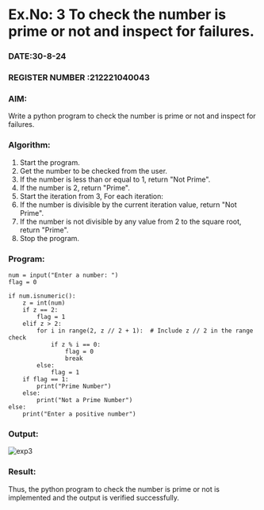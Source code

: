 # Ex.No: 3 To check the number is prime or not and inspect for failures.
 
### DATE:30-8-24                                                                           
### REGISTER NUMBER :212221040043
### AIM: 
Write a python program to check the number is prime or not and inspect for failures.
 
### Algorithm:
1. Start the program.
2. Get the number to be checked from the user.
3. If the number is less than or equal to 1, return "Not Prime".
4. If the number is 2, return "Prime".
5. Start the iteration from 3, For each iteration:
6. If the number is divisible by the current iteration value, return "Not Prime".
7. If the number is not divisible by any value from 2 to the square root, return "Prime".
8. Stop the program.

### Program:
```
num = input("Enter a number: ")
flag = 0

if num.isnumeric():
    z = int(num)
    if z == 2:
        flag = 1
    elif z > 2:
        for i in range(2, z // 2 + 1):  # Include z // 2 in the range check
            if z % i == 0:
                flag = 0
                break
        else:
            flag = 1
    if flag == 1:
        print("Prime Number")
    else:
        print("Not a Prime Number")
else:
    print("Enter a positive number")
```
### Output:
![exp3](https://github.com/user-attachments/assets/5c64639f-4b94-432a-a49e-e25e01161f5b)
### Result:
Thus, the python program to check the number is prime or not is implemented and the output is verified successfully.
